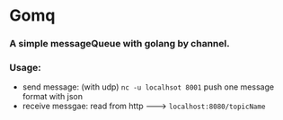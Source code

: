 # Gomq

### A simple messageQueue with golang by channel.

### Usage:

* send message: (with udp) `nc -u localhsot 8001` push one message format with json
* receive messgae: read from http ---> `localhost:8080/topicName`
